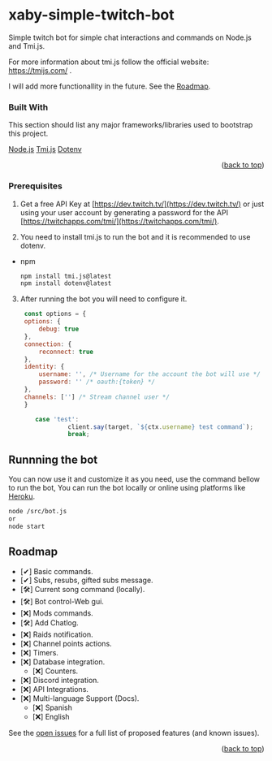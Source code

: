 <a name="readme-top"></a>

# xaby-simple-twitch-bot
Simple twitch bot for simple chat interactions and commands on Node.js and Tmi.js.

For more information about tmi.js follow the official website: https://tmijs.com/ .

I will add more functionallity in the future. See the [Roadmap](https://github.com/xaby-xd/xaby-simple-twitch-bot?tab=readme-ov-file#roadmap).

### Built With

This section should list any major frameworks/libraries used to bootstrap this project.

[Node.js](https://nodejs.org/en)
[Tmi.js](https://tmijs.com/)
[Dotenv](https://www.npmjs.com/package/dotenv)

<p align="right">(<a href="#readme-top">back to top</a>)</p>

<!-- PREREQUISITES -->
### Prerequisites

1. Get a free API Key at [https://dev.twitch.tv/](https://dev.twitch.tv/) or just using your user account by generating a password for the API [https://twitchapps.com/tmi/](https://twitchapps.com/tmi/).

2. You need to install tmi.js to run the bot and it is recommended to use dotenv.
* npm
  ```sh
  npm install tmi.js@latest
  npm install dotenv@latest
  ```

3. After running the bot you will need to configure it.
   ```js
    const options = {
    options: {
        debug: true
    },
    connection: {
        reconnect: true
    },
    identity: {
        username: '', /* Username for the account the bot will use */
        password: '' /* oauth:{token} */
    },
    channels: [''] /* Stream channel user */
    }
   ```


   ```js
       case 'test':
                client.say(target, `${ctx.username} test command`);
                break;
   ```


<!-- RUN -->
## Runnning the bot

You can now use it and customize it as you need, use the command bellow to run the bot, You can run the bot locally or online using platforms like [Heroku](https://www.heroku.com/).

   ```sh
   node /src/bot.js
   or
   node start
   ```

<!-- ROADMAP -->
## Roadmap

- [✔] Basic commands.
- [✔] Subs, resubs, gifted subs message.
- [🛠] Current song command (locally).
- [🛠] Bot control-Web gui.
- [❌] Mods commands.
- [🛠] Add Chatlog.
- [❌] Raids notification.
- [❌] Channel points actions.
- [❌] Timers.
- [❌] Database integration.
    - [❌] Counters.
- [❌] Discord integration.
- [❌] API Integrations.
- [❌] Multi-language Support (Docs).
    - [❌] Spanish
    - [❌] English


See the [open issues](https://github.com/xaby-xd/xaby-simple-twitch-bot/issues) for a full list of proposed features (and known issues).

<p align="right">(<a href="#readme-top">back to top</a>)</p>
